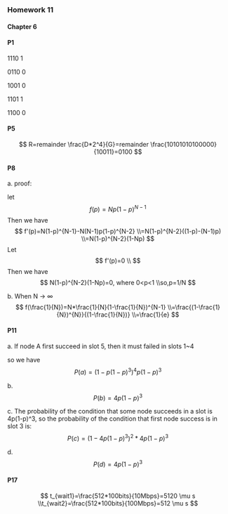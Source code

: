 ### Homework 11

#### Chapter 6

#### P1

1110	1

0110	0

1001	0

1101	1

1100	0

#### P5

$$
R=remainder \frac{D*2^4}{G}=remainder \frac{10101010100000}{10011}=0100
$$



#### P8

a. proof:

let 
$$
f(p)=Np(1-p)^{N-1}
$$
Then we have
$$
f'(p)=N(1-p)^{N-1}-N(N-1)p(1-p)^{N-2} \\=N(1-p)^{N-2}((1-p)-(N-1)p) \\=N(1-p)^{N-2}(1-Np)
$$
Let 
$$
f'(p)=0 \\
$$
Then we have
$$
N(1-p)^{N-2}(1-Np)=0, where 0<p<1 \\so,p=1/N
$$

b. When N -> ∞
$$
f(\frac{1}{N})=N*\frac{1}{N}(1-\frac{1}{N})^{N-1} \\=\frac{(1-\frac{1}{N})^{N}}{(1-\frac{1}{N})} \\=\frac{1}{e}
$$

#### P11

a. If node A first succeed in slot 5, then it must failed in slots 1~4

so we have 
$$
P(a)=(1-p(1-p)^3)^4p(1-p)^3
$$

b. 
$$
P(b)=4p(1-p)^3
$$

c. The probability of the condition that some node succeeds in a slot is 4p(1-p)^3, so the probability of the condition that first node success is in slot 3 is:
$$
P(c)=(1-4p(1-p)^3)^2*4p(1-p)^3
$$

d. 
$$
P(d)=4p(1-p)^3
$$

#### P17

$$
t_{wait1}=\frac{512*100bits}{10Mbps}=5120 \mu s \\t_{wait2}=\frac{512*100bits}{100Mbps}=512 \mu s
$$

